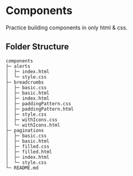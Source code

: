# Components

Practice building components in only html & css.

## Folder Structure

```text
components
├─ alerts
│  ├─ index.html
│  └─ style.css
├─ breadcrumbs
│  ├─ basic.css
│  ├─ basic.html
│  ├─ index.html
│  ├─ paddingPattern.css
│  ├─ paddingPattern.html
│  ├─ style.css
│  ├─ withIcons.css
│  └─ withIcons.html
├─ paginations
│  ├─ basic.css
│  ├─ basic.html
│  ├─ filled.css
│  ├─ filled.html
│  ├─ index.html
│  └─ style.css
└─ README.md

```
